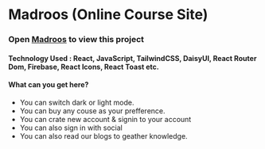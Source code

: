 # Madroos (Online Course Site)

### Open [Madroos](https://madroos-ed.web.app/) to view this project

#### Technology Used : React, JavaScript, TailwindCSS, DaisyUI, React Router Dom, Firebase, React Icons, React Toast etc.

#### What can you get here?

-   You can switch dark or light mode.
-   You can buy any couse as your prefference.
-   You can crate new account & signin to your account
-   You can also sign in with social
-   You can also read our blogs to geather knowledge.
